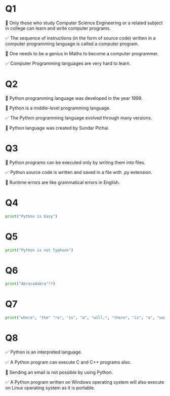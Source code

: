# Q1
🔲 Only those who study Computer Science Engineering or a related subject in college can learn and write computer programs.

✅ The sequence of instructions (in the form of source code) written in a computer programming language is called a computer program.

🔲 One needs to be a genius in Maths to become a computer programmer.

✅ Computer Programming languages are very hard to learn.


# Q2
🔲 Python programming language was developed in the year 1999.

🔲 Python is a middle-level programming language.

✅ The Python programming language evolved through many versions.

🔲 Python language was created by Sundar Pichai.
# Q3
🔲 Python programs can be executed only by writing them into files.

✅ Python source code is written and saved in a file with .py extension.

🔲 Runtime errors are like grammatical errors in English.
# Q4 


```python
print("Python is Easy")
```

# Q5


```python
print("Python is not Typhoon")
```

# Q6


```python
print("Abracadabra"*7)
```

# Q7


```python
print("where", "the" "re", "is", "a", "will,", "there", "is", "a", "way")
```

# Q8
✅ Python is an interpreted language.

✅ A Python program can execute C and C++ programs also.

🔲 Sending an email is not possible by using Python.

✅ A Python program written on Windows operating system will also execute on Linux operating system as it is portable.
